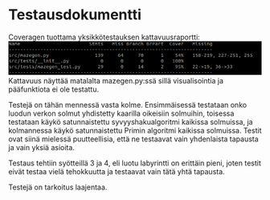 # Testausdokumentti

Coveragen tuottama yksikkötestauksen kattavuusraportti:
![alt text](https://github.com/ilrm123/tiralabra-harjoitustyo/blob/main/dokumentaatio/testikattavuus.png?raw=true)
Kattavuus näyttää matalalta mazegen.py:ssä sillä visualisointia ja pääfunktiota ei ole testattu.

Testejä on tähän mennessä vasta kolme. Ensimmäisessä testataan onko luodun verkon solmut yhdistetty kaarilla oikeisiin solmuihin, toisessa testataan käykö satunnaistettu syvyyshakualgoritmi kaikissa solmuissa, ja kolmannessa käykö satunnaistettu Primin algoritmi kaikissa solmuissa. Testit ovat siinä mielessä puutteellisia, että ne testaavat vain yhdenlaista tapausta ja vain yksiä asioita.

Testaus tehtiin syötteillä 3 ja 4, eli luotu labyrintti on erittäin pieni, joten testit eivät testaa vielä tehokkuutta ja testaavat vain tätä yhtä tapausta. 

Testejä on tarkoitus laajentaa.
